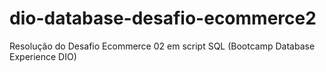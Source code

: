 # dio-database-desafio-ecommerce2
Resolução do Desafio Ecommerce 02 em script SQL (Bootcamp Database Experience DIO)
